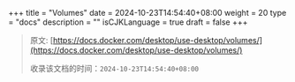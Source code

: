+++
title = "Volumes"
date = 2024-10-23T14:54:40+08:00
weight = 20
type = "docs"
description = ""
isCJKLanguage = true
draft = false
+++

> 原文: [https://docs.docker.com/desktop/use-desktop/volumes/](https://docs.docker.com/desktop/use-desktop/volumes/)
>
> 收录该文档的时间：`2024-10-23T14:54:40+08:00`
